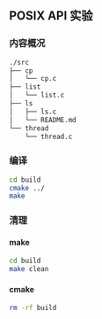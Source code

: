 ## POSIX API 实验

### 内容概况

```bash
./src
├── cp
│   └── cp.c
├── list
│   └── list.c
├── ls
│   ├── ls.c
│   └── README.md
└── thread
    └── thread.c
```

### 编译

```bash
cd build
cmake ../
make
```

### 清理

#### make

```bash
cd build
make clean
```

#### cmake

```bash
rm -rf build
```

